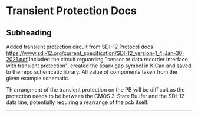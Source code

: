 # Transient Protection Docs

## Subheading

Added transient protection circuit from  SDI-12 Protocol docs https://www.sdi-12.org/current_specification/SDI-12_version-1_4-Jan-30-2021.pdf
Included the circuit reguarding "sensor or data recorder interface with transient protection", created the spark gap symbol in KiCad and saved to the repo schemcatic library. All value of components taken
from the given example schematic.

Th arrangment of the transient protection on the PB will be difficult as the protection needs to be between the CMOS 3-State Buufer and the SDI-12 data line, potentially requiring a rearrange of the pcb itself.

---
